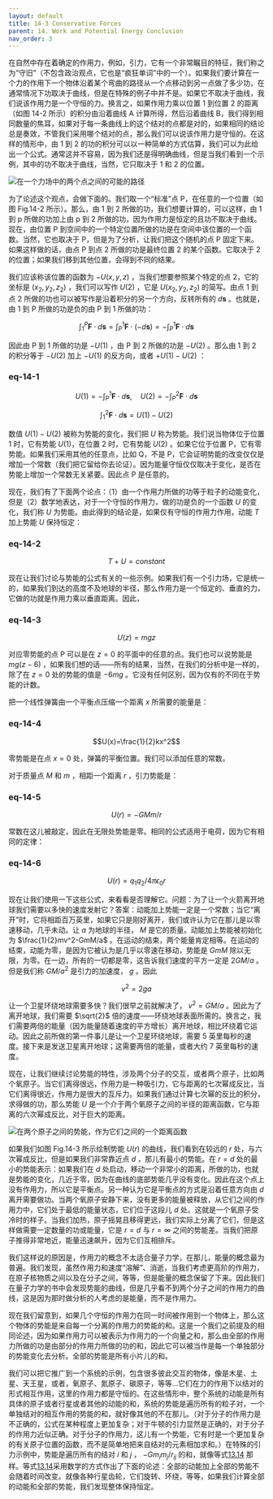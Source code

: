 ```yaml
---
layout: default
title: 14-3 Conservative Forces
parent: 14. Work and Potential Energy Conclusion
nav_order: 3
---
```

在自然中存在着确定的作用力，例如，引力，它有一个非常瞩目的特征，我们称之为“守旧”（不包含政治观点，它也是“疯狂单词”中的一个）。如果我们要计算在一个力的作用下一个物体沿着某个弯曲的路径从一个点移动到另一点做了多少功，在通常情况下功取决于曲线，但是在特殊的例子中并不是。如果它不取决于曲线，我们说该作用力是一个守恒的力。换言之，如果作用力乘以位置 1 到位置 2 的距离（如图 14-2 所示）的积分由沿着曲线 A 计算所得，然后沿着曲线 B，我们得到相同数量的焦耳，如果对于每一条曲线上的这个结对的点都是对的，如果相同的结论总是奏效，不管我们采用哪个结对的点，那么我们可以说该作用力是守恒的。在这样的情形中，由 1 到 2 的功的积分可以以一种简单的方式估算，我们可以为此给出一个公式。通常这并不容易，因为我们还是得明确曲线，但是当我们看到一个示例，其中的功不取决于曲线，当然，它只取决于 1 和 2 的位置。

![在一个力场中的两个点之间的可能的路径]({{"/assets/volume-1/fig-14-2.png"|relative_url}})

为了论述这个观点，会做下面的。我们取一个“标准”点 P，在任意的一个位置（如图 Fig.14-2 所示）。那么，由 1 到 2 所做的功，我们想要计算的，可以这样，由 1 到 p 所做的功加上由 p 到 2 所做的功，因为作用力是恒定的且功不取决于曲线。现在，由位置 P 到空间中的一个特定位置所做的功是在空间中该位置的一个函数。当然，它也取决于 P，但是为了分析，让我们把这个随机的点 P 固定下来。如果这样做的话，由点 P 到点 2 所做的功是最终位置 2 的某个函数。它取决于 2 的位置；如果我们移到其他位置，会得到不同的结果。

我们应该称该位置的函数为 $-U(x, y, z)$ ，当我们想要参照某个特定的点 2，它的坐标是 $(x_2, y_2, z_2)$ ，我们可以写作 $U(2)$ ，它是 $U(x_2, y_2, z_2)$ 的简写。由点 1 到点 2 所做的功也可以被写作是沿着积分的另一个方向，反转所有的 $d\boldsymbol{s}$ 。也就是，由 1 到 P 所做的功是负的由 P 到 1 所做的功：

$$\int_1^P\boldsymbol{F}\cdot d\boldsymbol{s}=\int_P^1\boldsymbol{F}\cdot (-d\boldsymbol{s})=-\int_P^1\boldsymbol{F}\cdot d\boldsymbol{s}$$

因此由 P 到 1 所做的功是 $-U(1)$ ，由 P 到 2 所做的功是 $-U(2)$ 。那么由 1 到 2 的积分等于 $-U(2)$ 加上 $-U(1)$ 的反方向，或者 $+U(1)-U(2)$ ：

### eq-14-1

$$U(1)=-\int_P^1\boldsymbol{F}\cdot d\boldsymbol{s},\quad U(2)=-\int_P^2\boldsymbol{F}\cdot d\boldsymbol{s}$$

$$\int_1^2\boldsymbol{F}\cdot d\boldsymbol{s}=U(1)-U(2)$$

数值 $U(1)-U(2)$ 被称为势能的变化，我们把 $U$ 称为势能。我们说当物体位于位置 1 时，它有势能 $U(1)$，在位置 2 时，它有势能 $U(2)$ 。如果它位于位置 P，它有零势能。如果我们采用其他的任意点，比如 Q，不是 P，它会证明势能的改变仅仅是增加一个常数（我们把它留给你去论证）。因为能量守恒仅仅取决于变化，是否在势能上增加一个常数无关紧要。因此点 P 是任意的。

现在，我们有了下面两个论点：（1）由一个作用力所做的功等于粒子的动能变化，但是（2）数学地表达，对于一个守恒的作用力，做的功是负的一个函数 $U$ 的变化，我们称 $U$ 为势能。由此得到的结论是，如果仅有守恒的作用力作用，动能 $T$ 加上势能 $U$ 保持恒定：

### eq-14-2

$$T+U=constant$$

现在让我们讨论与势能的公式有关的一些示例。如果我们有一个引力场，它是统一的，如果我们到达的高度不及地球的半径，那么作用力是一个恒定的、垂直的力，它做的功就是作用力乘以垂直距离。因此，

### eq-14-3

$$U(z)=mgz$$

对应零势能的点 P 可以是在 $z=0$ 的平面中的任意的点。我们也可以说势能是 $mg(z-6)$ ，如果我们想的话——所有的结果，当然，在我们的分析中是一样的，除了在 $z=0$ 处的势能的值是 $-6mg$ 。它没有任何区别，因为仅有的不同在于势能的计数。

把一个线性弹簧由一个平衡点压缩一个距离 $x$ 所需要的能量是：

### eq-14-4

$$U(x)=\frac{1}{2}kx^2$$

零势能是在点 $x=0$ 处，弹簧的平衡位置。我们可以添加任意的常数。

对于质量点 $M$ 和 $m$ ，相距一个距离 $r$ ，引力势能是：

### eq-14-5

$$U(r)=-GMm/r$$

常数在这儿被敲定，因此在无限处势能是零。相同的公式适用于电荷，因为它有相同的定律：

### eq-14-6

$$U(r)=q_1q_2/4\pi\epsilon_0r$$

现在让我们使用一下这些公式，来看看是否理解它。问题：为了让一个火箭离开地球我们需要以多快的速度发射它？答案：动能加上势能一定是一个常数；当它“离开”时，它将相距百万英里，如果它只是刚好离开，我们或许认为它在那儿是以零速移动，几乎未动。让 $a$ 为地球的半径， $M$ 是它的质量。动能加上势能被初始化为 $\frac{1}{2}mv^2-GmM/a$ 。在运动的结束，两个能量肯定相等。在运动的结束，动能为零，是因为它被认为是几乎以零速在移动，势能是 $GmM$ 除以无限，为零。在一边，所有的一切都是零，这告诉我们速度的平方一定是 $2GM/a$ 。但是我们称 $GM/a^2$ 是引力的加速度， $g$ 。因此

$$v^2=2ga$$

让一个卫星环绕地球需要多快？我们很早之前就解决了， $v^2=GM/a$ 。因此为了离开地球，我们需要 $\sqrt{2}$ 倍的速度——环绕地球表面所需的。换言之，我们需要两倍的能量（因为能量随着速度的平方增长）离开地球，相比环绕着它运动。因此之前所做的第一件事儿是让一个卫星环绕地球，需要 5 英里每秒的速度。接下来是发送卫星离开地球；这需要两倍的能量，或者大约 7 英里每秒的速度。

现在，让我们继续讨论势能的特性，涉及两个分子的交互，或者两个原子，比如两个氧原子。当它们离得很远，作用力是一种吸引力，它与距离的七次幂成反比，当它们离得很近，作用力是很大的互斥力。如果我们通过计算七次幂的反比的积分，求得做的功，那么势能 $U$ 是一个介于两个氧原子之间的半径的距离函数，它与距离的六次幂成反比，对于巨大的距离。

![在两个原子之间的势能，作为它们之间的一个距离函数]({{"/assets/volume-1/fig-14-3.png"|relative_url}})

如果我们如图 Fig.14-3 所示绘制势能 $U(r)$ 的曲线，我们看到在较远的 $r$ 处，与六次幂成反比，但是如果我们非常靠近点 $d$ ，那儿有最小的势能。在 $r=d$ 处的最小的势能表示：如果我们在 $d$ 处启动，移动一个非常小的距离，所做的功，也就是势能的变化，几近于零，因为在曲线的底部势能几乎没有变化。因此在这个点上没有作用力，所以它是平衡点。另一种认为它是平衡点的方式是沿着任意方向由 $d$ 离开需要做功。当两个氧原子安静下来，没有更多的能量被释放，从它们之间的作用力中，它们处于最低的能量状态，它们位于这段儿 $d$ 处。这就是一个氧原子受冷时的样子。当我们加热，原子摇晃且移得更远，我们实际上分离了它们，但是这样做需要一定数量的功或能量，它是 $r=d$ 与 $r=\infty$ 之间的势能差。当我们把原子推得非常地近，能量迅速飙升，因为它们互相排斥。

我们这样说的原因是，作用力的概念不太适合量子力学，在那儿，能量的概念最为普遍。我们发现，虽然作用力和速度“溶解”、消逝，当我们考虑更高阶的作用力，在原子核物质之间以及在分子之间，等等，但是能量的概念保留了下来。因此我们在量子力学的书中会发现势能的曲线，但是几乎看不到两个分子之间的作用力的曲线，这是因为那时做分析的人考虑的是能量，而不是作用力。

现在我们留意到，如果几个守恒的作用力在同一时间被作用到一个物体上，那么这个物体的势能是来自每一个分离的作用力的势能的和。这是一个我们之前提及的相同论述，因为如果作用力可以被表示为作用力的一个向量之和，那么由全部的作用力所做的功是由部分的作用力所做的功的和，因此它可以被当作是每一个单独部分的势能变化去分析。全部的势能是所有小片儿的和。

我们可以把它推广到一个系统的示例，包含很多彼此交互的物体，像是木星、土星、天王星，或者，氧原子、氮原子、碳原子，等等...它们在力的作用下以结对的形式相互作用，这里的作用力都是守恒的。在这些情形中，整个系统的动能是所有具体的原子或者行星或者其他的动能的和，系统的势能是遍历所有的粒子对，一个单独结对的相互作用的势能的和，就好像其他的不在那儿。（对于分子的作用力是不正确的，公式在某种程度上更加复杂；对于牛顿的引力显然是正确的，对于分子的作用力近似正确。对于分子的作用力，这儿有一个势能，它有时是一个更加复杂的有关原子位置的函数，而不是简单地把来自结对的元素相加求和。）在特殊的引力示例中，势能是遍历所有的结对 $i$ 和 $j$ ， $-Gm_im_j/r_{ij}$ 的和，就像等式[13.14]({{"/volume-1/13-work-and-potential-energy-A/13-3-summation-of-energy.html#eq-13-14"|relative_url}}) 那样。等式[13.14]({{"/volume-1/13-work-and-potential-energy-A/13-3-summation-of-energy.html#eq-13-14"|relative_url}})采用数学的方式作出了下面的论述：全部的动能加上全部的势能不会随着时间改变。就像各种行星齿轮，它们旋转、环绕，等等，如果我们计算全部的动能和全部的势能，我们发现整体保持恒定。

